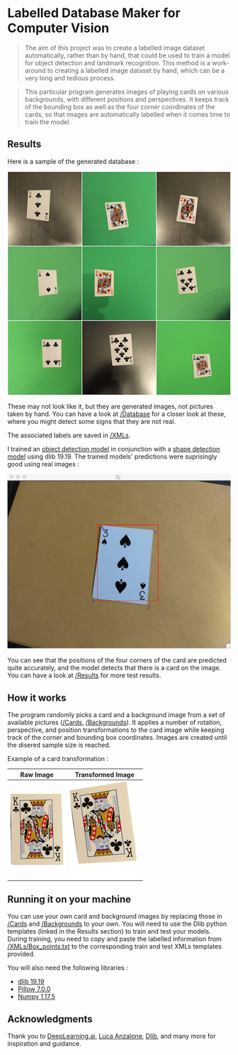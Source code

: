 # Labelled Database Maker for Computer Vision

> The aim of this project was to create a labelled image dataset automatically, rather than by hand, that could be used to train a model for object detection and landmark recognition. This method is a work-around to creating a labelled image dataset by hand, which can be a very long and tedious process.

> This particular program generates images of playing cards on various backgrounds, with different positions and perspectives. It keeps track of the bounding box as well as the four corner coordinates of the cards, so that images are automatically labelled when it comes time to train the model.   

## Results 

Here is a sample of the generated database : 

<p align="center">
  <img src="/Showcase/Sample.jpg">
 </p>
 
These may not look like it, but they are generated images, not pictures taken by hand. You can have a look at [/Database](/Database) for a closer look at these, where you might detect some signs that they are not real. 

The associated labels are saved in [/XMLs](/XMLs).

I trained an [object detection model](http://dlib.net/train_object_detector.py.html) in conjunction with a [shape detection model](http://dlib.net/train_shape_predictor.py.html) using dlib 19.19. The trained models' predictions were suprisingly good using real images : 

<p align="center">
  <img src="/Results/Pred2.png">
 </p>

You can see that the positions of the four corners of the card are predicted quite accurately, and the model detects that there is a card on the image. You can have a look at [/Results](/Results) for more test results. 

## How it works

The program randomly picks a card and a background image from a set of available pictures ([/Cards](/Cards), [/Backgrounds](/Backgrounds)). It applies a number of rotation, perspective, and position transformations to the card image while keeping track of the corner and bounding box coordinates. Images are created until the disered sample size is reached. 

Example of a card transformation : 

Raw Image | Transformed Image
------------ | -------------
![Raw](/Showcase/Source_1.png) | ![Transformed](/Showcase/Card_transform.png)

## Running it on your machine

You can use your own card and background images by replacing those in [/Cards](/Cards) and [/Backgrounds](/Backgrounds) to your own. You will need to use the Dlib python templates (linked in the Results section) to train and test your models. During training, you need to copy and paste the labelled information from [/XMLs/Box_points.txt](/XMLs) to the corresponding train and test XMLs templates provided.

You will also need the following libraries :
- [dlib 19.19](https://anaconda.org/conda-forge/dlib)
- [Pillow 7.0.0](https://anaconda.org/conda-forge/pillow)
- [Numpy 1.17.5](https://anaconda.org/conda-forge/numpy)


## Acknowledgments

Thank you to 
[DeepLearning.ai](https://www.youtube.com/watch?v=rRB9iymNy1w),
[Luca Anzalone](https://medium.com/datadriveninvestor/training-alternative-dlib-shape-predictor-models-using-python-d1d8f8bd9f5c),
[Dlib](http://dlib.net/), and many more for inspiration and guidance. 


